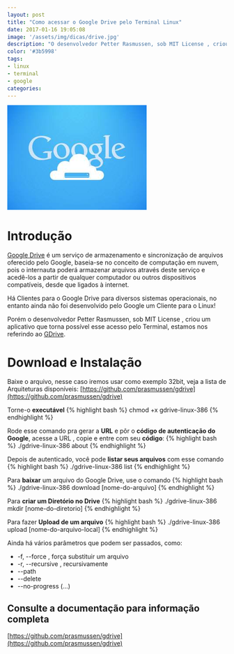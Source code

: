 ```yaml
---
layout: post
title: "Como acessar o Google Drive pelo Terminal Linux"
date: 2017-01-16 19:05:08
image: '/assets/img/dicas/drive.jpg'
description: "O desenvolvedor Petter Rasmussen, sob MIT License , criou um aplicativo que torna possível esse acesso pelo Terminal"
color: '#3b5998'
tags:
- linux
- terminal
- google
categories:
---
```


![Google Drive Terminal Linux](/assets/img/dicas/drive.jpg)

# Introdução

[Google Drive](https://www.google.com/drive/) é um serviço de armazenamento e sincronização de arquivos oferecido pelo Google,  baseia-se no conceito de computação em nuvem, pois o internauta poderá armazenar arquivos através deste serviço e acedê-los a partir de qualquer computador ou outros dispositivos compatíveis, desde que ligados à internet.

Há Clientes para o Google Drive para diversos sistemas operacionais, no entanto ainda não foi desenvolvido pelo Google um Cliente para o Linux!

Porém o desenvolvedor Petter Rasmussen, sob MIT License , criou um aplicativo que torna possível esse acesso pelo Terminal, estamos nos referindo ao [GDrive](https://github.com/prasmussen/gdrive).

# Download e Instalação

Baixe o arquivo, nesse caso iremos usar como exemplo 32bit, veja a lista de Arquiteturas disponíveis: [https://github.com/prasmussen/gdrive](https://github.com/prasmussen/gdrive)

Torne-o __executável__
{% highlight bash %}
chmod +x gdrive-linux-386
{% endhighlight %}

Rode esse comando pra gerar a __URL__ e pôr o __código de autenticação do Google__, acesse a URL , copie e entre com seu __código__:
{% highlight bash %}
./gdrive-linux-386 about
{% endhighlight %}


Depois de autenticado, você pode __listar seus arquivos__ com esse comando
{% highlight bash %}
./gdrive-linux-386 list
{% endhighlight %}

Para __baixar__ um arquivo do Google Drive, use o comando
{% highlight bash %}
./gdrive-linux-386 download [nome-do-arquivo]
{% endhighlight %}

Para __criar um Diretório no Drive__
{% highlight bash %}
./gdrive-linux-386 mkdir [nome-do-diretorio]
{% endhighlight %}

Para fazer __Upload de um arquivo__
{% highlight bash %}
./gdrive-linux-386 upload [nome-do-arquivo-local]
{% endhighlight %}

Ainda há vários parâmetros que podem ser passados, como:

* -f, --force , força substituir um arquivo
* -r, --recursive , recursivamente
* --path
* --delete
* --no-progress
(...)

## Consulte a documentação para informação completa
[https://github.com/prasmussen/gdrive](https://github.com/prasmussen/gdrive)



<script async src="https://pagead2.googlesyndication.com/pagead/js/adsbygoogle.js"></script>

<!-- Informat -->
<ins class="adsbygoogle"
 style="display:block"
 data-ad-client="ca-pub-2838251107855362"
 data-ad-slot="2327980059"
 data-ad-format="auto"
 data-full-width-responsive="true"></ins>

<script>
(adsbygoogle = window.adsbygoogle || []).push({});
</script>



